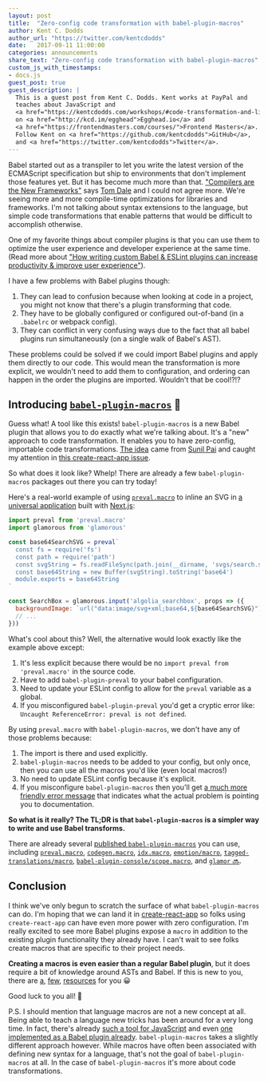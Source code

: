 ```yaml
---
layout: post
title:  "Zero-config code transformation with babel-plugin-macros"
author: Kent C. Dodds
author_url: "https://twitter.com/kentcdodds"
date:   2017-09-11 11:00:00
categories: announcements
share_text: "Zero-config code transformation with babel-plugin-macros"
custom_js_with_timestamps:
- docs.js
guest_post: true
guest_description: |
  This is a guest post from Kent C. Dodds. Kent works at PayPal and
  teaches about JavaScript and
  <a href="https://kentcdodds.com/workshops/#code-transformation-and-linting">writing Babel plugins</a>
  on <a href="http://kcd.im/egghead">Egghead.io</a> and
  <a href="https://frontendmasters.com/courses/">Frontend Masters</a>.
  Follow Kent on <a href="https://github.com/kentcdodds">GitHub</a>,
  and <a href="https://twitter.com/kentcdodds">Twitter</a>.
---
```


Babel started out as a transpiler to let you write the latest version of the ECMAScript specification but ship to environments that don't implement those features yet. But it has become much more than that. ["Compilers are the New Frameworks"](https://tomdale.net/2017/09/compilers-are-the-new-frameworks/) says [Tom Dale](https://twitter.com/tomdale) and I could not agree more. We're seeing more and more compile-time optimizations for libraries and frameworks. I'm not talking about syntax extensions to the language, but simple code transformations that enable patterns that would be difficult to accomplish otherwise.

One of my favorite things about compiler plugins is that you can use them to optimize the user experience and developer experience at the same time. (Read more about ["How writing custom Babel & ESLint plugins can increase productivity & improve user experience"](https://medium.com/@kentcdodds/how-writing-custom-babel-and-eslint-plugins-can-increase-your-productivity-and-improve-user-fd6dd8076e26)).

I have a few problems with Babel plugins though:

1. They can lead to confusion because when looking at code in a project, you might not know that there's a plugin transforming that code.
2. They have to be globally configured or configured out-of-band (in a `.babelrc` or webpack config).
3. They can conflict in very confusing ways due to the fact that all babel plugins run simultaneously (on a single walk of Babel's AST).

These problems could be solved if we could import Babel plugins and apply them directly to our code. This would mean the transformation is more explicit, we wouldn't need to add them to configuration, and ordering can happen in the order the plugins are imported. Wouldn't that be cool!?!?

## Introducing [`babel-plugin-macros`](https://github.com/kentcdodds/babel-plugin-macros) 🎣

Guess what! A tool like this exists! `babel-plugin-macros` is a new Babel plugin that allows you to do exactly what we're talking about. It's a "new" approach to code transformation. It enables you to have zero-config, importable code transformations. [The idea](https://github.com/threepointone/babel-plugin-macros) came from [Sunil Pai](https://twitter.com/threepointone) and caught my attention in [this create-react-app issue](https://github.com/facebookincubator/create-react-app/issues/2730).

So what does it look like? Whelp! There are already a few `babel-plugin-macros` packages out there you can try today!

Here's a real-world example of using [`preval.macro`](https://github.com/kentcdodds/preval.macro) to inline an SVG in [a universal application](https://github.com/kentcdodds/glamorous-website) built with [Next.js](https://github.com/zeit/next.js):

```javascript
import preval from 'preval.macro'
import glamorous from 'glamorous'

const base64SearchSVG = preval`
  const fs = require('fs')
  const path = require('path')
  const svgString = fs.readFileSync(path.join(__dirname, 'svgs/search.svg'), 'utf8')
  const base64String = new Buffer(svgString).toString('base64')
  module.exports = base64String
`

const SearchBox = glamorous.input('algolia_searchbox', props => ({
  backgroundImage: `url("data:image/svg+xml;base64,${base64SearchSVG}")`,
  // ...
}))
```

What's cool about this? Well, the alternative would look exactly like the example above except:

1. It's less explicit because there would be no `import preval from 'preval.macro'` in the source code.
2. Have to add `babel-plugin-preval` to your babel configuration.
3. Need to update your ESLint config to allow for the `preval` variable as a global.
4. If you misconfigured `babel-plugin-preval` you'd get a cryptic error like: `Uncaught ReferenceError: preval is not defined`.

By using `preval.macro` with `babel-plugin-macros`, we don't have any of those problems because:

1. The import is there and used explicitly.
2. `babel-plugin-macros` needs to be added to your config, but only once, then you can use all the macros you'd like (even local macros!)
3. No need to update ESLint config because it's explicit.
4. If you misconfigure `babel-plugin-macros` then you'll get [a much more friendly error message](https://github.com/kentcdodds/babel-plugin-macros/blob/f7c9881ee22b19b3c53c93711af6a42895ba1c71/src/__tests__/__snapshots__/index.js.snap#L100) that indicates what the actual problem is pointing you to documentation.

**So what is it really? The TL;DR is that `babel-plugin-macros` is a simpler way to write and use Babel transforms.**

There are already several [published `babel-plugin-macros`](https://www.npmjs.com/browse/keyword/babel-plugin-macros) you can use, including [`preval.macro`](https://github.com/kentcdodds/preval.macro), [`codegen.macro`](https://github.com/kentcdodds/codegen.macro), [`idx.macro`](https://github.com/dralletje/idx.macro), [`emotion/macro`](https://github.com/emotion-js/emotion/blob/master/docs/babel.md#babel-macros), [`tagged-translations/macro`](https://github.com/vinhlh/tagged-translations#via-babel-macros), [`babel-plugin-console/scope.macro`](https://github.com/mattphillips/babel-plugin-console#macros), and [`glamor` 🔜](https://github.com/threepointone/glamor/pull/312).

## Conclusion

I think we've only begun to scratch the surface of what `babel-plugin-macros` can do. I'm hoping that we can land it in [create-react-app](https://github.com/facebookincubator/create-react-app/issues/2730) so folks using `create-react-app` can have even more power with zero configuration. I'm really excited to see more Babel plugins expose a `macro` in addition to the existing plugin functionality they already have. I can't wait to see folks create macros that are specific to their project needs.

**Creating a macros is even easier than a regular Babel plugin**, but it does require a bit of knowledge around ASTs and Babel. If this is new to you, there are [a](https://kentcdodds.com/talks/#writing-custom-babel-and-eslint-plugins-with-asts), [few](https://github.com/thejameskyle/babel-handbook), [resources](https://kentcdodds.com/workshops/#code-transformation-and-linting) for you 😀

Good luck to you all! 👋

P.S. I should mention that language macros are not a new concept at all. Being able to teach a language new tricks has been around for a very long time. In fact, there's already [such a tool for JavaScript](http://sweetjs.org/) and even [one implemented as a Babel plugin already](https://github.com/codemix/babel-plugin-macros). `babel-plugin-macros` takes a slightly different approach however. While macros have often been associated with defining new syntax for a language, that's not the goal of `babel-plugin-macros` at all. In the case of `babel-plugin-macros` it's more about code transformations.
